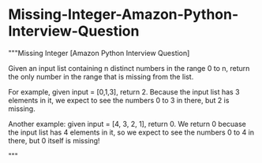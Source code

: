 # Missing-Integer-Amazon-Python-Interview-Question

"""Missing Integer [Amazon Python Interview Question]

Given an input list containing n distinct numbers in the range 0 to n, return the only number in the range that is missing from the list.

For example, given input = [0,1,3], return 2. Because the input list has 3 elements in it, we expect to see the numbers 0 to 3 in there, but 2 is missing.

Another example: given input = [4, 3, 2, 1], return 0. We return 0 becuase the input list has 4 elements in it, so we expect to see the numbers 0 to 4 in there, but 0 itself is missing!

"""
